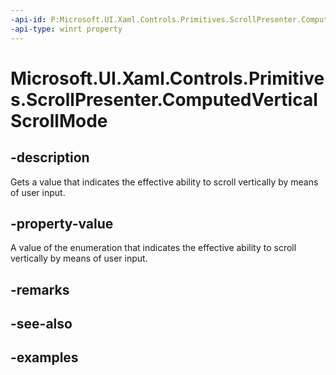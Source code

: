 ```yaml
---
-api-id: P:Microsoft.UI.Xaml.Controls.Primitives.ScrollPresenter.ComputedVerticalScrollMode
-api-type: winrt property
---
```


# Microsoft.UI.Xaml.Controls.Primitives.ScrollPresenter.ComputedVerticalScrollMode

<!--
public Microsoft.UI.Xaml.Controls.ScrollingScrollMode ComputedVerticalScrollMode { get; }
-->


## -description

Gets a value that indicates the effective ability to scroll vertically by means of user input.

## -property-value

A value of the enumeration that indicates the effective ability to scroll vertically by means of user input.


## -remarks

## -see-also

## -examples


